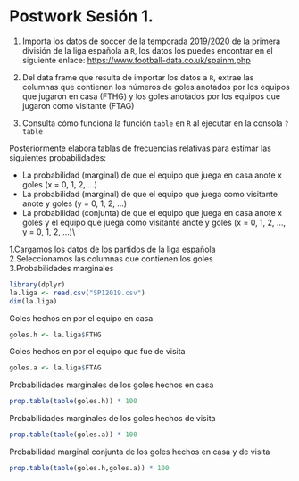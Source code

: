 # Postwork Sesión 1.

1. Importa los datos de soccer de la temporada 2019/2020 de la primera división de la liga española a `R`, los datos los puedes encontrar en el siguiente enlace: https://www.football-data.co.uk/spainm.php

2. Del data frame que resulta de importar los datos a `R`, extrae las columnas que contienen los números de goles anotados por los equipos que jugaron en casa (FTHG) y los goles anotados por los equipos que jugaron como visitante (FTAG)

3. Consulta cómo funciona la función `table` en `R` al ejecutar en la consola `?table`
 
Posteriormente elabora tablas de frecuencias relativas para estimar las siguientes probabilidades:

- La probabilidad (marginal) de que el equipo que juega en casa anote x goles (x = 0, 1, 2, ...)
- La probabilidad (marginal) de que el equipo que juega como visitante anote y goles (y = 0, 1, 2, ...)
- La probabilidad (conjunta) de que el equipo que juega en casa anote x goles y el equipo que juega como visitante anote y goles (x = 0, 1, 2, ..., y = 0, 1, 2, ...)\


1.Cargamos los datos de los partidos de la liga española\
2.Seleccionamos las columnas que contienen los goles\
3.Probabilidades marginales

```R
library(dplyr)
la.liga <- read.csv("SP12019.csv")
dim(la.liga)
```


Goles hechos en por el equipo en casa
```R
goles.h <- la.liga$FTHG 
```
Goles hechos en por el equipo que fue de visita
```R
goles.a <- la.liga$FTAG
```


Probabilidades marginales de los goles hechos en casa
```R
prop.table(table(goles.h)) * 100
```
Probabilidades marginales de los goles hechos de visita
```R
prop.table(table(goles.a)) * 100
```
Probabilidad marginal conjunta de los goles hechos en casa y de visita
```R
prop.table(table(goles.h,goles.a)) * 100
```
